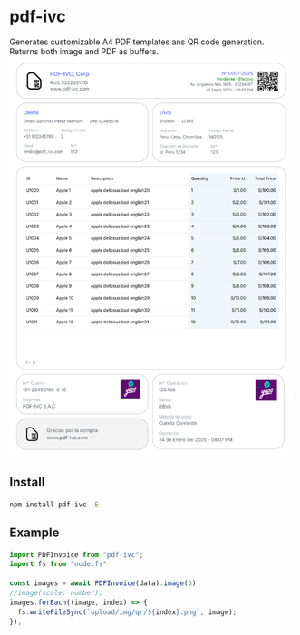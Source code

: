 # pdf-ivc  
Generates customizable A4 PDF templates ans QR code generation.  
Returns both image and PDF as buffers.  
<img src="https://raw.githubusercontent.com/ElShiC1/pdf-ivc/refs/heads/main/asset/upload/img/qr/0.png" width="500" alt="pdf-ivc" />
## Install
```sh
npm install pdf-ivc -E
```
## Example

```js
import PDFInvoice from "pdf-ivc";
import fs from "node:fs"

const images = await PDFInvoice(data).image(3)
//image(scale: number);
images.forEach((image, index) => {
  fs.writeFileSync(`upload/img/qr/${index}.png`, image);
});
```

